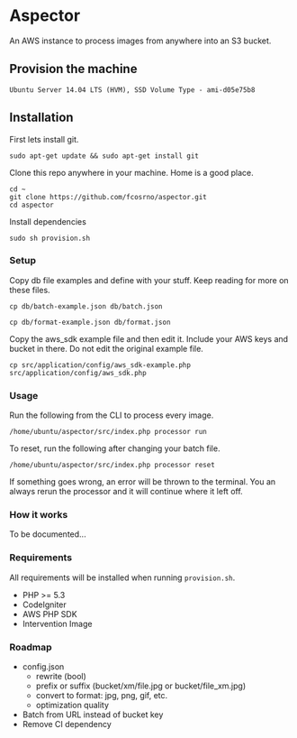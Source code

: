 # Aspector

An AWS instance to process images from anywhere into an S3 bucket.

## Provision the machine

	Ubuntu Server 14.04 LTS (HVM), SSD Volume Type - ami-d05e75b8

## Installation

First lets install git.

	sudo apt-get update && sudo apt-get install git

Clone this repo anywhere in your machine. Home is a good place.

	cd ~
	git clone https://github.com/fcosrno/aspector.git
	cd aspector

Install dependencies

	sudo sh provision.sh

### Setup

Copy db file examples and define with your stuff. Keep reading for more on these files.

	cp db/batch-example.json db/batch.json 

	cp db/format-example.json db/format.json 

Copy the aws_sdk example file and then edit it. Include your AWS keys and bucket in there. Do not edit the original example file.
	
	cp src/application/config/aws_sdk-example.php src/application/config/aws_sdk.php 

### Usage

Run the following from the CLI to process every image.

	/home/ubuntu/aspector/src/index.php processor run

To reset, run the following after changing your batch file.

	/home/ubuntu/aspector/src/index.php processor reset

If something goes wrong, an error will be thrown to the terminal. You an always rerun the processor and it will continue where it left off. 

### How it works

To be documented...

### Requirements

All requirements will be installed when running `provision.sh`.

- PHP >= 5.3
- CodeIgniter
- AWS PHP SDK
- Intervention Image

### Roadmap

- config.json
	- rewrite (bool)
	- prefix or suffix (bucket/xm/file.jpg or bucket/file_xm.jpg)
	- convert to format: jpg, png, gif, etc.
	- optimization quality
- Batch from URL instead of bucket key
- Remove CI dependency


